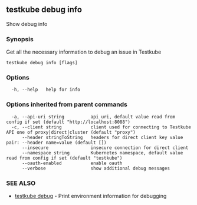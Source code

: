 ## testkube debug info

Show debug info

### Synopsis

Get all the necessary information to debug an issue in Testkube

```
testkube debug info [flags]
```

### Options

```
  -h, --help   help for info
```

### Options inherited from parent commands

```
  -a, --api-uri string          api uri, default value read from config if set (default "http://localhost:8088")
  -c, --client string           client used for connecting to Testkube API one of proxy|direct|cluster (default "proxy")
      --header stringToString   headers for direct client key value pair: --header name=value (default [])
      --insecure                insecure connection for direct client
      --namespace string        Kubernetes namespace, default value read from config if set (default "testkube")
      --oauth-enabled           enable oauth
      --verbose                 show additional debug messages
```

### SEE ALSO

* [testkube debug](testkube_debug.md)	 - Print environment information for debugging

